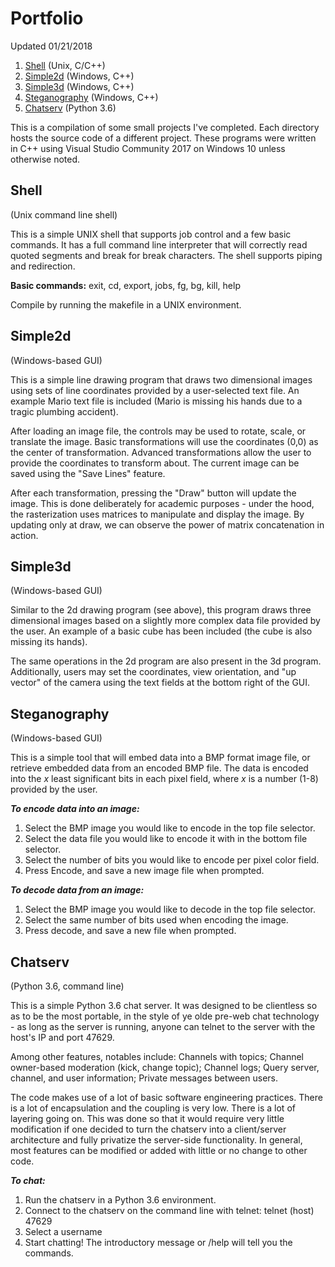 # Portfolio
Updated 01/21/2018

1. [Shell](#shell) (Unix, C/C++)
2. [Simple2d](#simple2d) (Windows, C++)
3. [Simple3d](#simple3d) (Windows, C++)
4. [Steganography](#steganography) (Windows, C++)
5. [Chatserv](#chatserv) (Python 3.6)

This is a compilation of some small projects I've completed. Each directory hosts the source code of a different project.
These programs were written in C++ using Visual Studio Community 2017 on Windows 10 unless otherwise noted.

## Shell
(Unix command line shell)

This is a simple UNIX shell that supports job control and a few basic commands.
It has a full command line interpreter that will correctly read quoted segments and break for break characters.
The shell supports piping and redirection.

**Basic commands:**
exit, cd, export, jobs, fg, bg, kill, help

Compile by running the makefile in a UNIX environment.

## Simple2d
(Windows-based GUI)

This is a simple line drawing program that draws two dimensional images using sets of line coordinates provided by a user-selected text file. An example Mario text file is included (Mario is missing his hands due to a tragic plumbing accident).

After loading an image file, the controls may be used to rotate, scale, or translate the image.
Basic transformations will use the coordinates (0,0) as the center of transformation.
Advanced transformations allow the user to provide the coordinates to transform about.
The current image can be saved using the "Save Lines" feature.

After each transformation, pressing the "Draw" button will update the image. This is done deliberately for academic purposes - under the hood, the rasterization uses matrices to manipulate and display the image. By updating only at draw, we can observe the power of matrix concatenation in action.

## Simple3d
(Windows-based GUI)

Similar to the 2d drawing program (see above), this program draws three dimensional images based on a slightly more complex data file provided by the user. An example of a basic cube has been included (the cube is also missing its hands).

The same operations in the 2d program are also present in the 3d program.
Additionally, users may set the coordinates, view orientation, and "up vector" of the camera using the text fields at the bottom right of the GUI.

## Steganography
(Windows-based GUI)

This is a simple tool that will embed data into a BMP format image file, or retrieve embedded data from an encoded BMP file.
The data is encoded into the *x* least significant bits in each pixel field, where *x* is a number (1-8) provided by the user.

***To encode  data into an image:***
1. Select the BMP image you would like to encode in the top file selector.
2. Select the data file you would like to encode it with in the bottom file selector.
3. Select the number of bits you would like to encode per pixel color field.
4. Press Encode, and save a new image file when prompted.

***To decode data from an image:***
1. Select the BMP image you would like to decode in the top file selector.
2. Select the same number of bits used when encoding the image.
3. Press decode, and save a new file when prompted.

## Chatserv
(Python 3.6, command line)

This is a simple Python 3.6 chat server. It was designed to be clientless so as to be the most portable, in the style of ye olde pre-web chat technology - as long as the server is running, anyone can telnet to the server with the host's IP and port 47629.

Among other features, notables include: Channels with topics; Channel owner-based moderation (kick, change topic); Channel logs; Query server, channel, and user information; Private messages between users.

The code makes use of a lot of basic software engineering practices. There is a lot of encapsulation and the coupling is very low. There is a lot of layering going on. This was done so that it would require very little modification if one decided to turn the chatserv into a client/server architecture and fully privatize the server-side functionality. In general, most features can be modified or added with little or no change to other code.

***To chat:***
1. Run the chatserv in a Python 3.6 environment.
2. Connect to the chatserv on the command line with telnet: telnet (host) 47629
3. Select a username
4. Start chatting! The introductory message or /help will tell you the commands.
